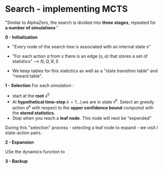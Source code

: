 # Search - implementing MCTS

"Similar to AlphaZero, the search is divided into **three stages**, repeated for **a number of simulations**."


**0 - Initialization**

- "Every node of the search tree is associated with an internal state s"
- "For each action $a$ from $s$ there is an edge $(s, a)$ that stores a set of statistics" --> $N, Q, R, S$

- We keep tables for this statictics as well as a "state transition table" and "reward table".


**1 - Selection**
For each simulation :

- start at the **root** $s^0$
- At **hypothetical time-step** $k = 1 \dots l$,we are in state $s^k$. Select an greedy action $a^k$ with respect to the **upper confidence bound** computed with the **stored statistics**.
- Stop when you reach a **leaf node**. This node will next be "expended"

During this "selection" process - selecting a leaf node to expand - we visit 
$l$ state-action pairs.

**2 - Expansion**

USe the dynamics function to 


**3 - Backup**